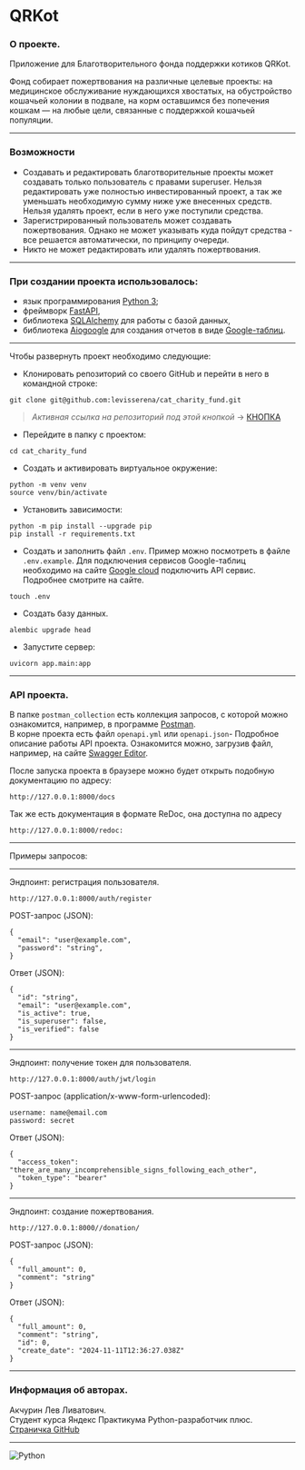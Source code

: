 # QRKot
### О проекте.
Приложение для Благотворительного фонда поддержки котиков QRKot.

Фонд собирает пожертвования на различные целевые проекты: на медицинское обслуживание нуждающихся хвостатых, на обустройство кошачьей колонии в подвале, на корм оставшимся без попечения кошкам — на любые цели, связанные с поддержкой кошачьей популяции. 
___
### Возможности
- Создавать и редактировать благотворительные проекты может создавать только пользователь с правами superuser. Нельзя редактировать уже полностью инвестированный проект, а так же уменьшать необходимую сумму ниже уже внесенных средств. Нельзя удалять проект, если в него уже поступили средства.
- Зарегистрированный пользователь может создавать пожертвования. Однако не может указывать куда пойдут средства - все решается автоматически, по принципу очереди.
- Никто не может редактировать или удалять пожертвования.
___
### При создании проекта использовалось:
- язык программирования [Python 3](https://www.python.org/);
- фреймворк [FastAPI](https://github.com/fastapi/fastapi/blob/master/docs/ru/docs/index.md),
- библиотека [SQLAlchemy](https://docs.sqlalchemy.org/en/20/) для работы с базой данных,
- библиотека [Aiogoogle](https://aiogoogle.readthedocs.io/en/latest/) для создания отчетов в виде [Google-таблиц](https://developers.google.com/sheets).
___
Чтобы развернуть проект необходимо следующие:
- Клонировать репозиторий со своего GitHub и перейти в него в командной строке:

```
git clone git@github.com:levisserena/cat_charity_fund.git
```
>*Активная ссылка на репозиторий под этой кнопкой* -> [КНОПКА](https://github.com/levisserena/cat_charity_fund)
- Перейдите в папку с проектом:
```
cd cat_charity_fund
```
- Создать и активировать виртуальное окружение:

```
python -m venv venv
source venv/bin/activate
```
- Установить зависимости:
```
python -m pip install --upgrade pip
pip install -r requirements.txt
```
- Создать и заполнить файл `.env`. Пример можно посмотреть в файле `.env.example`.
Для подключения сервисов Google-таблиц необходимо на сайте [Google cloud](https://console.cloud.google.com/projectselector2/home/dashboard) подключить API сервис. Подробнее смотрите на сайте.
```
touch .env
```
- Создать базу данных.
```
alembic upgrade head
```
- Запустите сервер:

```
uvicorn app.main:app
```
___
### API проекта.
В папке `postman_collection` есть коллекция запросов, с которой можно ознакомится, например, в программе [Postman](https://www.postman.com/).<br>
В корне проекта есть файл `openapi.yml` или `openapi.json`- Подробное описание работы API проекта. Ознакомится можно, загрузив файл, например, на сайте [Swagger Editor](https://editor.swagger.io/).<br>

После запуска проекта в браузере можно будет открыть подобную документацию по адресу:
```
http://127.0.0.1:8000/docs
```
Так же есть документация в формате ReDoc, она доступна по адресу
```
http://127.0.0.1:8000/redoc:
```
___
Примеры запросов:<br>
___
Эндпоинт:
регистрация пользователя.
```
http://127.0.0.1:8000/auth/register
```
POST-запрос (JSON):
```
{
  "email": "user@example.com",
  "password": "string",
}
```
Ответ (JSON):
```
{
  "id": "string",
  "email": "user@example.com",
  "is_active": true,
  "is_superuser": false,
  "is_verified": false
}
```
___
Эндпоинт:
получение токен для пользователя.
```
http://127.0.0.1:8000/auth/jwt/login
```
POST-запрос (application/x-www-form-urlencoded):
```
username: name@email.com
password: secret
```
Ответ (JSON):
```
{
  "access_token": "there_are_many_incomprehensible_signs_following_each_other",
  "token_type": "bearer"
}
```
___
Эндпоинт:
создание пожертвования.
```
http://127.0.0.1:8000//donation/
```
POST-запрос (JSON):
```
{
  "full_amount": 0,
  "comment": "string"
}
```
Ответ (JSON):
```
{
  "full_amount": 0,
  "comment": "string",
  "id": 0,
  "create_date": "2024-11-11T12:36:27.038Z"
}
```
___
### Информация об авторах.
Акчурин Лев Ливатович.<br>Студент курса Яндекс Практикума Python-разработчик плюс.<br>
[Страничка GitHub](https://github.com/levisserena)
___
![Python](https://img.shields.io/badge/python-3670A0?style=for-the-badge&logo=python&logoColor=ffdd54)
